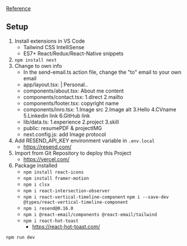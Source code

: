 [Reference](https://youtu.be/sUKptmUVIBM)

## Setup
1. Install extensions in VS Code
    - Tailwind CSS IntelliSense
    - ES7+ React/Redux/React-Native snippets
2. `npm install next`
3. Change to own info
    - In the send-email.ts action file, change the "to" email to your own email
    - app/layout.tsx: | Personal..
    - components/about.tsx: About me content
    - components/contact.tsx: 1.direct 2.mailto
    - components/footer.tsx: copyright name
    - components/inro.tsx: 1.Image src 2.Image alt 3.Hello 4.CVname 5.Linkedin link 6.GitHub link
    - lib/data.ts: 1.experience 2.project 3.skill
    - public: resumePDF & projectIMG
    - next.config.js: add Image protocol
4. Add RESEND_API_KEY environment variable in `.env.local`
    - https://resend.com/
5. Import from Git Repository to deploy this Project
    - https://vercel.com/
6. Package installed
    - `npm install react-icons`
    - `npm install framer-motion`
    - `npm i clsx`
    - `npm i react-intersection-observer`
    - `npm i react-vertical-timeline-component` `npm i --save-dev @types/react-vertical-timeline-component`
    - `npm i resend@0.16.0`
    - `npm i @react-email/components @react-email/tailwind`
    - `npm i react-hot-toast`
        - https://react-hot-toast.com/

`npm run dev`